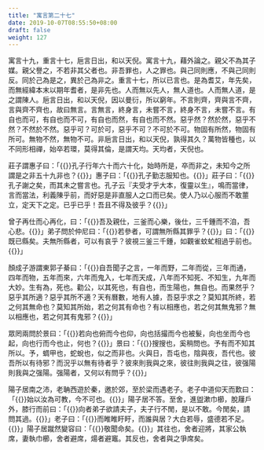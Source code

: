 ```yaml
---
title: "寓言第二十七"
date: 2019-10-07T08:55:50+08:00
draft: false
weight: 127
---
```




寓言十九，重言十七，巵言日出，和以天倪。寓言十九，藉外論之。親父不為其子媒。親父譽之，不若非其父者也。非吾罪也，人之罪也。與己同則應，不與己同則反。同於己為是之，異於己為非之。重言十七，所以已言也。是為耆艾，年先矣，而無經緯本末以期年耆者，是非先也。人而無以先人，無人道也。人而無人道，是之謂陳人。巵言日出，和以天倪，因以曼衍，所以窮年。不言則齊，齊與言不齊，言與齊不齊也，故曰無言。言無言，終身言，未嘗不言，終身不言，未嘗不言。有自也而可，有自也而不可，有自也而然，有自也而不然。惡乎然？然於然，惡乎不然？不然於不然。惡乎可？可於可，惡乎不可？不可於不可。物固有所然，物固有所可。無物不然，無物不可。非巵言日出，和以天倪，孰得其久？萬物皆種也，以不同形相禪，始卒若環，莫得其倫，是謂天均。天均者，天倪也。



莊子謂惠子曰：「{{<span secondary>}}孔子行年六十而六十化，始時所是，卒而非之，未知今之所謂是之非五十九非也？{{</span>}}」惠子曰：「{{<span secondary>}}孔子勤志服知也。{{</span>}}」莊子曰：「{{<span secondary>}}孔子謝之矣，而其未之嘗言也。孔子云『夫受才乎大本，復靈以生』，鳴而當律，言而當法，利義陳乎前，而好惡是非直服人之口而已矣。使人乃以心服而不敢蘁立，定天下之定。已乎已乎！吾且不得及彼乎？{{</span>}}」



曾子再仕而心再化，曰：「{{<span secondary>}}吾及親仕，三釜而心樂，後仕，三千鍾而不洎，吾心悲。{{</span>}}」弟子問於仲尼曰：「{{<span secondary>}}若參者，可謂無所縣其罪乎？{{</span>}}」曰：「{{<span secondary>}}既已縣矣。夫無所縣者，可以有哀乎？彼視三釜三千鍾，如觀雀蚊虻相過乎前也。{{</span>}}」



顏成子游謂東郭子綦曰：「{{<span secondary>}}自吾聞子之言，一年而野，二年而從，三年而通，四年而物，五年而來，六年而鬼入，七年而天成，八年而不知死、不知生，九年而大妙。生有為，死也。勸公，以其死也，有自也，而生陽也，無自也。而果然乎？惡乎其所適？惡乎其所不適？天有曆數，地有人據，吾惡乎求之？莫知其所終，若之何其無命也？莫知其所始，若之何其有命也？有以相應也，若之何其無鬼邪？無以相應也，若之何其有鬼邪？{{</span>}}」



眾罔兩問於景曰：「{{<span secondary>}}若向也俯而今也仰，向也括撮而今也被髮，向也坐而今也起，向也行而今也止，何也？{{</span>}}」景曰：「{{<span secondary>}}搜搜也，奚稍問也。予有而不知其所以。予，蜩甲也，蛇蛻也，似之而非也。火與日，吾屯也，陰與夜，吾代也。彼吾所以有待邪？而況乎以無有待者乎？彼來則我與之來，彼往則我與之往，彼强陽則我與之强陽。强陽者，又何以有問乎？{{</span>}}」



陽子居南之沛，老聃西遊於秦，邀於郊，至於梁而遇老子。老子中道仰天而歎曰：「{{<span secondary>}}始以汝為可教，今不可也。{{</span>}}」陽子居不答。至舍，進盥漱巾櫛，脫屨戶外，膝行而前曰：「{{<span secondary>}}向者弟子欲請夫子，夫子行不閒，是以不敢。今閒矣，請問其過。{{</span>}}」老子曰：「{{<span secondary>}}而睢睢盱盱，而誰與居？大白若辱，盛德若不足。{{</span>}}」陽子居蹴然變容曰：「{{<span secondary>}}敬聞命矣。{{</span>}}」其往也，舍者迎將，其家公執席，妻執巾櫛，舍者避席，煬者避竈。其反也，舍者與之爭席矣。